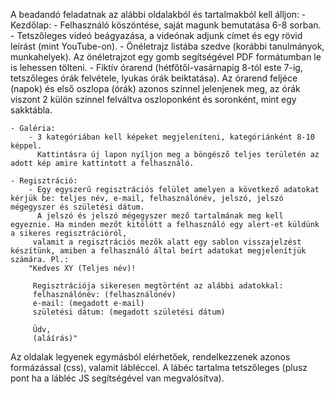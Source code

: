 A beadandó feladatnak az alábbi oldalakból és tartalmakból kell álljon:
    - Kezdőlap:
        - Felhasználó köszöntése, saját magunk bemutatása 6-8 sorban.
        - Tetszőleges videó beágyazása, a videónak adjunk címet és egy rövid leírást (mint YouTube-on).
        - Önéletrajz listába szedve (korábbi tanulmányok, munkahelyek). Az önéletrajzot egy gomb segítségével PDF formátumban le is lehessen tölteni.
        - Fiktív órarend (hétfőtől-vasárnapig 8-tól este 7-ig, tetszőleges órák felvétele, lyukas órák beiktatása).
          Az órarend feljéce (napok) és első oszlopa (órák) azonos színnel jelenjenek meg, az órák viszont 2 külön színnel felváltva oszloponként és soronként, mint egy sakktábla.

    - Galéria:
        - 3 kategóriában kell képeket megjeleníteni, kategóriánként 8-10 képpel.
          Kattintásra új lapon nyíljon meg a böngésző teljes területén az adott kép amire kattintott a felhasználó.

    - Regisztráció:
        - Egy egyszerű regisztrációs felület amelyen a következő adatokat kérjük be: teljes név, e-mail, felhasználónév, jelszó, jelszó mégegyszer és születési dátum.
          A jelszó és jelszó mégegyszer mező tartalmának meg kell egyeznie. Ha minden mezőt kitölött a felhasználó egy alert-et küldünk a sikeres regisztrációról,
         valamit a regisztrációs mezők alatt egy sablon visszajelzést készítünk, amiben a felhasználó által beírt adatokat megjelenítjük számára. Pl.:
        "Kedves XY (Teljes név)!
         
         Regisztrációja sikeresen megtörtént az alábbi adatokkal:
         felhasználónév: (felhasználónév)
         e-mail: (megadott e-mail)
         születési dátum: (megadott születési dátum)
        
         Üdv,
         (aláírás)"

Az oldalak legyenek egymásból elérhetőek, rendelkezzenek azonos formázással (css), valamit lábléccel. A lábéc tartalma tetszőleges (plusz pont ha a lábléc JS segítségével van megvalósítva).